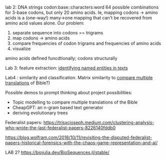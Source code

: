 
lab 2: DNA strings
codon:base::characters:word
64 possible combinations for 3-base codons, but only 20 amino acids. Ie, mapping codons -> amino acids is a (one-way!) many->one mapping that can't be recovered from amino acid values alone.
Our problem: 
1. separate sequence into codons == trigrams
2. map codons -> amino acids
3. compare frequencies of codon trigrams and frequencies of amino acids
4. visualize

amino acids defined funcdtionally; codons structurally
 


Lab 3: feature extraction: 
[identifying named entities in texts](./lab3/?)

Lab4 : similarity and classification.  Matrix similarity to [compare multiple translations](./lab4/) of Bible?)

Possible demos to prompt thinking about project possibilities:

- Topic modelling to compare multiple translations of the Bible
- CheapGPT: an n-gram based text generator
- deriving evolutionary trees




Federalist papers: https://trisxcjoseph.medium.com/clustering-analysis-who-wrote-the-last-federalist-papers-8226140fddb0

https://blog.wolfram.com/2018/10/11/revisiting-the-disputed-federalist-papers-historical-forensics-with-the-chaos-game-representation-and-ai/



LAB 2? https://biojulia.dev/BioSequences.jl/stable/
